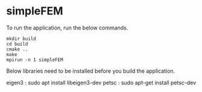 # simpleFEM
To run the application, run the below commands.

```shell
mkdir build
cd build
cmake ..
make
mpirun -n 1 simpleFEM
```

Below libraries need to be installed before you build the application.

eigen3 : sudo apt install libeigen3-dev
petsc : sudo apt-get install petsc-dev